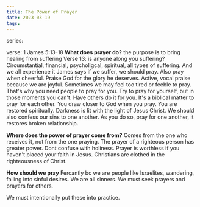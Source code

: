 ```yaml
---
title: The Power of Prayer
date: 2023-03-19
tags:
---
```

series:

verse: 1 James 5:13-18
**What does prayer do?**
the purpose is to bring healing from suffering
Verse 13: is anyone along you suffering?
Circumstantial, financial, psycholigcal, spiritual, all types of suffering. And we all experience it
James says if we suffer, we should pray. 
Also pray when cheerful. Praise God for the glory he deserves. Active, vocal praise because we are joyful.
Sometimes we may feel too tired or feeble to pray. That's why you need people to pray for you. Try to pray for yourself, but in those moments you can't. Have others do it for you.
It's a biblical matter to pray for each other.
You draw closer to God when you pray. You are restored spiritually. Darkness is lit with the light of Jesus Christ. 
We should also confess our sins to one another. As you do so, pray for one another, it restores broken relationship. 

**Where does the power of prayer come from?**
Comes from the one who receives it, not from the one praying.
The prayer of a righteous person has greater power. 
Dont confuse with holiness.
Prayer is worthless if you haven't placed your faith in Jesus. Christians are clothed in the righteousness of Christ.

**How should we pray**
Fercantly bc we are people like Israelites, wandering, falling into sinful desires. We are all sinners. We must seek prayers and prayers for others.

We must intentionally put these into practice.
